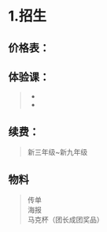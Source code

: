 # 1.招生

## 价格表：
  >   

## 体验课：
  >* 
  >* 

## 续费： 
  >新三年级~新九年级

## 物料  
  >传单  
  >海报   
  >马克杯（团长成团奖品）  

